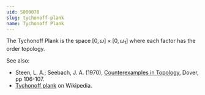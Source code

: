 ```yaml
---
uid: S000078
slug: tychonoff-plank
name: Tychonoff Plank
---
```

The Tychonoff Plank is the space $[0,\omega] \times [0,\omega_1]$ where each factor has the order topology.

See also:

* Steen, L. A.; Seebach, J. A. (1970), [Counterexamples in Topology](http://books.google.com/books/about/Counterexamples_in_Topology.html?id=DkEuGkOtSrUC), Dover, pp 106-107.
* [Tychonoff plank](http://en.wikipedia.org/wiki/Tychonoff_plank) on Wikipedia.

